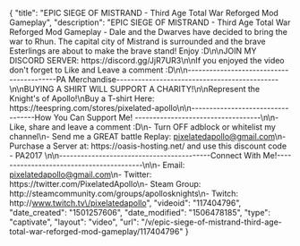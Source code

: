 {
    "title": "EPIC SIEGE OF MISTRAND - Third Age Total War Reforged Mod Gameplay",
    "description": "EPIC SIEGE OF MISTRAND - Third Age Total War Reforged Mod Gameplay - Dale and the Dwarves have decided to bring the war to Rhun. The capital city of Mistrand is surrounded and the brave Esterlings are about to make the brave stand! Enjoy :D\n\nJOIN MY DISCORD SERVER: https:\/\/discord.gg\/JjR7UR3\n\nIf you enjoyed the video don't forget to Like and Leave a comment :D\n\n-----------------------------------------PA Merchandise---------------------------------------------\n\nBUYING A SHIRT WILL SUPPORT A CHARITY!\n\nRepresent the Knight's of Apollo!\nBuy a T-shirt Here: https:\/\/teespring.com\/stores\/pixelated-apollo\n\n----------------------------------How You Can Support Me! -----------------------------------\n\n- Like, share and leave a comment :D\n- Turn OFF adblock or whitelist my channel\n- Send me a GREAT battle Replay: pixelatedapollo@gmail.com\n- Purchase a Server at: https:\/\/oasis-hosting.net\/ and use this discount code - PA2017 \n\n------------------------------------------Connect With Me!-----------------------------------------\n\n- Email: pixelatedapollo@gmail.com\n- Twitter: https:\/\/twitter.com\/PixelatedApollo\n- Steam Group:  http:\/\/steamcommunity.com\/groups\/apollosknights\n- Twitch: http:\/\/www.twitch.tv\/pixelatedapollo",
    "videoid": "117404796",
    "date_created": "1501257606",
    "date_modified": "1506478185",
    "type": "captivate",
    "layout": "video",
    "url": "\/v\/epic-siege-of-mistrand-third-age-total-war-reforged-mod-gameplay\/117404796"
}